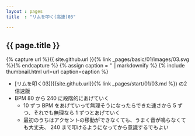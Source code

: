 ```yaml
---
layout : pages
title  : "リムを叩く(高速)03"

---
```


## {{ page.title }}

{% capture url %}{{ site.github.url }}{% link _pages/basic/01/images/03.svg %}{% endcapture %}
{% assign caption = '' | markdownify %}
{% include thumbnail.html url=url caption=caption %}


* [リムを叩く03]({{site.github.url}}{% link _pages/start/01/03.md %}) の2倍速版
* BPM 80 から 240 に段階的にあげていく
  * 10 ずつ BPM をあげていって無理そうになったらできた速さから 5 ずつ、それでも無理なら 1 ずつとあげていく
  * 最初のうちはアクセントの移動ができなくても、うまく音が鳴らなくても大丈夫、 240 まで叩けるようになってから意識するでもよい
